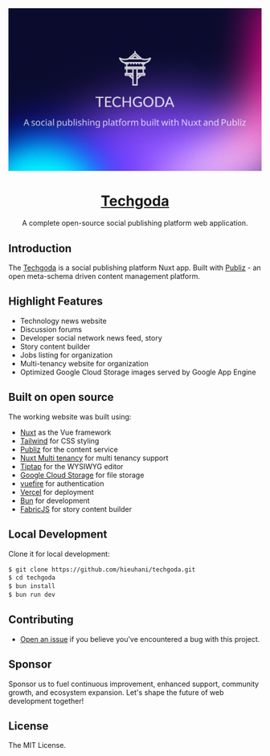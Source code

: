 <a href="https://techgoda.net">
  <img alt="Techgoda" src="./public/github_banner.png">
  <h1 align="center">Techgoda</h1>
</a>


<p align="center">
  A complete open-source social publishing platform web application.
</p>

## Introduction

The [Techgoda](https://techgoda.net) is a social publishing platform Nuxt app. Built with [Publiz](https://github.com/hieuhani/publiz) - an open meta-schema driven content management platform.

## Highlight Features

- Technology news website
- Discussion forums
- Developer social network news feed, story
- Story content builder
- Jobs listing for organization
- Multi-tenancy website for organization
- Optimized Google Cloud Storage images served by Google App Engine

## Built on open source

The working website was built using:

- [Nuxt](https://github.com/nuxt/nuxt/) as the Vue framework
- [Tailwind](https://tailwindcss.com/) for CSS styling
- [Publiz](https://github.com/hieuhani/publiz/) for the content service
- [Nuxt Multi tenancy](https://github.com/hieuhani/nuxt-multi-tenancy) for multi tenancy support
- [Tiptap](https://tiptap.dev/) for the WYSIWYG editor
- [Google Cloud Storage](https://cloud.google.com/storage) for file storage
- [vuefire](https://vuefire.vuejs.org/nuxt/auth.html) for authentication
- [Vercel](http://vercel.com/) for deployment
- [Bun](https://bun.sh/) for development
- [FabricJS](http://fabricjs.com/) for story content builder

## Local Development

Clone it for local development:

```bash
$ git clone https://github.com/hieuhani/techgoda.git
$ cd techgoda
$ bun install
$ bun run dev
```

## Contributing

- [Open an issue](https://github.com/hieuhani/techgoda/issues) if you believe you've encountered a bug with this project.

## Sponsor

Sponsor us to fuel continuous improvement, enhanced support, community growth, and ecosystem expansion. Let's shape the future of web development together!

## License

The MIT License.
